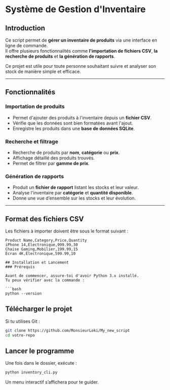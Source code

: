 # Système de Gestion d'Inventaire

## Introduction
Ce script permet de **gérer un inventaire de produits** via une interface en ligne de commande.  
Il offre plusieurs fonctionnalités comme **l'importation de fichiers CSV**, **la recherche de produits** et **la génération de rapports**.  

Ce projet est utile pour toute personne souhaitant suivre et analyser son stock de manière simple et efficace.

---

## Fonctionnalités

### Importation de produits
- Permet d'ajouter des produits à l'inventaire depuis un **fichier CSV**.
- Vérifie que les données sont bien formatées avant l'ajout.
- Enregistre les produits dans une **base de données SQLite**.

### Recherche et filtrage
- Recherche de produits par **nom**, **catégorie** ou **prix**.
- Affichage détaillé des produits trouvés.
- Permet de filtrer par **gamme de prix**.

### Génération de rapports
- Produit un **fichier de rapport** listant les stocks et leur valeur.
- Analyse l'inventaire par **catégorie** et **quantité disponible**.
- Donne une vue d’ensemble sur les stocks et leur évolution.

---

## Format des fichiers CSV

Les fichiers à importer doivent être sous le format suivant :

```csv
Product Name,Category,Price,Quantity
iPhone 14,Électronique,999.99,30
Chaise Gaming,Mobilier,199.99,15
Écran 4K,Électronique,599.99,10

## Installation et Lancement
### Prérequis

Avant de commencer, assure-toi d'avoir Python 3.x installé.
Tu peux vérifier avec la commande :

```bash
python --version
```

## Télécharger le projet

Si tu utilises Git :

```bash
git clone https://github.com/MonsieurLoki/My_new_script
cd votre-repo
```

## Lancer le programme

Une fois dans le dossier, exécute :

```bash
python inventory_cli.py
```

Un menu interactif s’affichera pour te guider.

